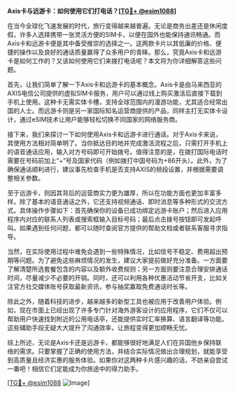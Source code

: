 **Axis卡与远游卡：如何使用它们打电话？[[TG💪+ @esim1088](https://t.me/s/esim1088)]**

在当今全球化飞速发展的时代，旅行变得越来越普遍。无论是商务出差还是休闲度假，许多人选择携带一张灵活方便的SIM卡，以便在国外也能保持通讯畅通。而Axis卡和远游卡便是其中备受推崇的选择之一。这两款卡片以其低廉的价格、便捷的操作以及良好的通话质量赢得了众多用户的青睐。那么，究竟Axis卡和远游卡是如何工作的？又该如何使用它们来拨打电话呢？本文将为你详细解答这些问题。

首先，让我们简单了解一下Axis卡和远游卡的基本概念。Axis卡是由马来西亚的AXIS电信公司提供的虚拟SIM卡服务，用户可以通过线上购买激活后直接下载到手机上使用。这种卡无需实体卡槽，支持全球范围内的漫游功能，尤其适合经常出国的人士。而远游卡则是另一家国际知名运营商提供的产品，同样主打无实体卡设计，通过eSIM技术让用户能够轻松切换不同国家的网络服务商。

接下来，我们来探讨一下如何使用Axis卡和远游卡进行通话。对于Axis卡来说，其使用方法相对简单明了。当你抵达目的地并完成激活流程之后，只需打开手机上的语音通话应用，输入对方号码即可开始拨号。值得注意的是，在拨打国际电话时需要在号码前加上“+”号及国家代码（例如拨打中国号码为+86开头）。此外，为了确保通话顺利进行，建议事先检查手机是否支持AXIS的频段设置，并根据需要调整相关参数。

至于远游卡，则因其背后的运营商实力更为雄厚，所以在功能方面也更加丰富多样。除了基本的语音通话之外，它还支持视频通话、即时消息等多种形式的交流方式。具体操作步骤如下：首先确保你的设备已成功绑定远游卡账户；然后进入应用程序内对应的联系人列表或搜索框输入目标号码；最后点击拨号按钮即可发起呼叫。如果遇到任何问题，都可以随时查阅官方提供的帮助文档或者联系客服寻求指导。

当然，在实际使用过程中难免会遇到一些特殊情况，比如信号不稳定、费用超出预期等问题。为了避免这些麻烦情况的发生，建议大家提前做好充分准备。一方面要了解清楚所选套餐包含的内容以及额外收费规则；另一方面则要注意合理安排通话时间，尽量减少不必要的开销。同时，还可以利用各种优惠活动节省开支，比如关注官方社交媒体账号获取最新资讯，参与抽奖赢取免费通话时长等。

除此之外，随着科技的进步，越来越多的新型工具也被应用于改善用户体验。例如，现在市面上已经出现了许多专门针对海外游客设计的应用程序，它们不仅可以帮助用户快速找到附近的公用电话亭，还能提供实时汇率换算、语言翻译等功能。这些辅助手段无疑大大提升了沟通效率，让旅程变得更加顺畅无忧。

综上所述，无论是Axis卡还是远游卡，都能够很好地满足人们在异国他乡保持联络的需求。只要掌握了正确的使用方法，并结合实际情况做出合理规划，就能享受到高质量且经济实惠的服务体验。如果你对这两种卡片感兴趣的话，不妨亲自尝试一番吧！相信它们定能成为你旅途中的得力助手。

[[TG💪+ @esim1088](https://t.me/s/esim1088) ![Image](https://i.postimg.cc/4NQfJmqS/Snipaste-2025-05-13-00-14-12.png)]
